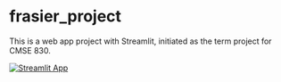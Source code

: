 # frasier_project
This is a web app project with Streamlit, initiated as the term project for CMSE 830.

[![Streamlit App](https://static.streamlit.io/badges/streamlit_badge_black_white.svg)](https://amrungwaew-frasier-project-frasier-app-a45tnd.streamlitapp.com)
